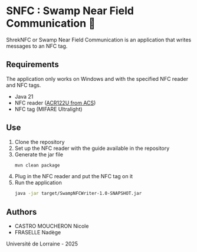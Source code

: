# SNFC : Swamp Near Field Communication 🐸
ShrekNFC or Swamp Near Field Communication is an application that writes messages to an NFC tag.

## Requirements
The application only works on Windows and with the specified NFC reader and NFC tags.
- Java 21
- NFC reader ([ACR122U from ACS](https://www.acs.com.hk/en/products/3/acr122u-usb-nfc-reader/))
- NFC tag (MIFARE Ultralight)

## Use
1. Clone the repository
2. Set up the NFC reader with the guide available in the repository
3. Generate the jar file
   ```bash
   mvn clean package
   ```
4. Plug in the NFC reader and put the NFC tag on it
5. Run the application
   ```bash
   java -jar target/SwampNFCWriter-1.0-SNAPSHOT.jar
   ```

## Authors
- CASTRO MOUCHERON Nicole
- FRASELLE Nadège

Université de Lorraine - 2025
